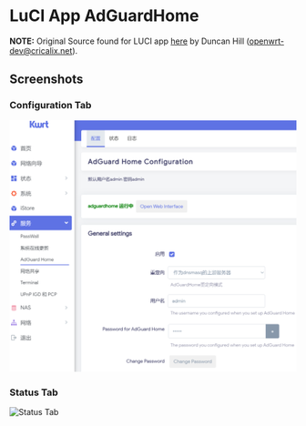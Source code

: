 # LuCI App AdGuardHome

**NOTE:** Original Source found for LUCI app [here](https://github.com/openwrt/luci/tree/3253c2644215a1ea8136199044e06ad5e4fd9de9/applications/luci-app-adguardhome) by Duncan Hill (<openwrt-dev@cricalix.net>).

## Screenshots

### Configuration Tab
![MAC Filter Tab](https://github.com/kiddin9/luci-app-adguardhome/blob/main/.github/images/config.png?raw=true)

### Status Tab
![Status Tab](https://github.com/kiddin9/luci-app-adguardhome/blob/main/.github/images/status.png?raw=true)


